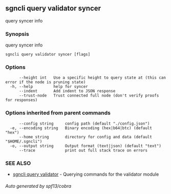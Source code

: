 ## sgncli query validator syncer

query syncer info

### Synopsis

query syncer info

```
sgncli query validator syncer [flags]
```

### Options

```
      --height int   Use a specific height to query state at (this can error if the node is pruning state)
  -h, --help         help for syncer
      --indent       Add indent to JSON response
      --trust-node   Trust connected full node (don't verify proofs for responses)
```

### Options inherited from parent commands

```
      --config string     config path (default "./config.json")
  -e, --encoding string   Binary encoding (hex|b64|btc) (default "hex")
      --home string       directory for config and data (default "$HOME/.sgncli")
  -o, --output string     Output format (text|json) (default "text")
      --trace             print out full stack trace on errors
```

### SEE ALSO

* [sgncli query validator](sgncli_query_validator.md)	 - Querying commands for the validator module

###### Auto generated by spf13/cobra
